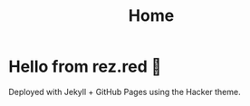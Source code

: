 ﻿---
layout: default
title: Home
---

# Hello from **rez.red** 👋

Deployed with Jekyll + GitHub Pages using the Hacker theme.
